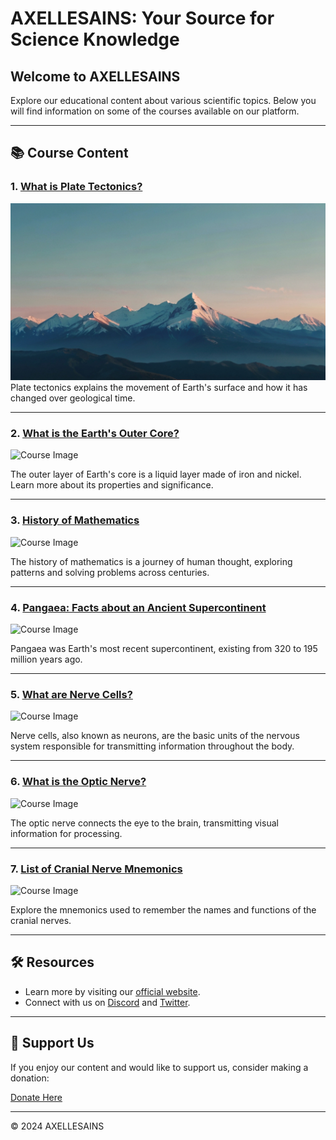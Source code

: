 # AXELLESAINS: Your Source for Science Knowledge

## Welcome to AXELLESAINS

Explore our educational content about various scientific topics. Below you will find information on some of the courses available on our platform.

---

## 📚 Course Content

### 1. [What is Plate Tectonics?](plate_tectonics.html)

![course image](https://github.com/axellekeren/AXELLESCIENCE/blob/master/Default_mountains_2.jpg?raw=true)
Plate tectonics explains the movement of Earth's surface and how it has changed over geological time.

---

### 2. [What is the Earth's Outer Core?](outer_core.html)

![Course Image](course_image2.jpg)

The outer layer of Earth's core is a liquid layer made of iron and nickel. Learn more about its properties and significance.

---

### 3. [History of Mathematics](mathematics.html)

![Course Image](course_image3.jpg)

The history of mathematics is a journey of human thought, exploring patterns and solving problems across centuries.

---

### 4. [Pangaea: Facts about an Ancient Supercontinent](pangaea.html)

![Course Image](course_image4.jpg)

Pangaea was Earth's most recent supercontinent, existing from 320 to 195 million years ago.

---

### 5. [What are Nerve Cells?](nerve_cells.html)

![Course Image](course_image5.jpg)

Nerve cells, also known as neurons, are the basic units of the nervous system responsible for transmitting information throughout the body.

---

### 6. [What is the Optic Nerve?](optic_nerve.html)

![Course Image](course_image6.jpg)

The optic nerve connects the eye to the brain, transmitting visual information for processing.

---

### 7. [List of Cranial Nerve Mnemonics](cranial_nerve_mnemonics.html)

![Course Image](course_image7.jpg)

Explore the mnemonics used to remember the names and functions of the cranial nerves.

---

## 🛠️ Resources

- Learn more by visiting our [official website](https://axellesains.com).
- Connect with us on [Discord](https://discord.com) and [Twitter]([https://twitter.com](https://twitter.com/AxelleKere50235)).

---

## 🤝 Support Us

If you enjoy our content and would like to support us, consider making a donation:

[Donate Here](donation.html)

---

&copy; 2024 AXELLESAINS

